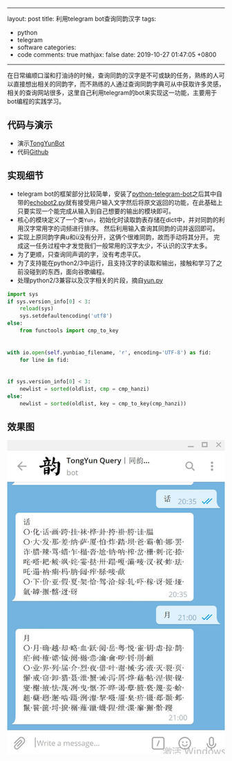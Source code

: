 
---
layout: post
title: 利用telegram bot查询同韵汉字
tags:
- python
- telegram
- software
categories:
- code
comments: true
mathjax: false
date: 2019-10-27 01:47:05 +0800
---
在日常编顺口溜和打油诗的时候，查询同韵的汉字是不可或缺的任务，熟练的人可以直接想出相关的同韵字，而不熟练的人通过查询同韵字典可从中获取许多灵感，相关的查询网站很多，这里自己利用telegram的bot来实现这一功能，主要用于bot编程的实践学习。

## 代码与演示
+ 演示[TongYunBot](https://t.me/TongYunBot)
+ 代码[Github](https://github.com/beenfrog/TongYunBot)

## 实现细节
+ telegram bot的框架部分比较简单，安装了[python-telegram-bot](https://github.com/python-telegram-bot/python-telegram-bot/)之后其中自带的[echobot2.py](https://github.com/python-telegram-bot/python-telegram-bot/blob/master/examples/echobot2.py)就有接受用户输入文字然后将原文返回的功能，在此基础上只要实现一个能完成从输入到自己想要的输出的模块即可。
+ 核心的模块定义了一个类`Yun`，初始化时读取韵表存储在dict中，并对同韵的利用汉字常用字的词频进行排序。 然后利用输入查询其同韵的词并返回即可。
+ 实现上原同韵字典u和ü没有分开，这俩个很难同韵，故而手动将其分开。 完成这一任务过程中才发觉我们一般常用的汉字太少，不认识的汉字太多。
+ 为了更顺，只查询同声调的字，没有考虑平仄。
+ 为了支持能在python2/3中运行，且支持汉字的读取和输出，接触和学习了之前没碰到的东西，面向谷歌编程。
+ 处理python2/3兼容以及汉字相关的片段，摘自[yun.py](https://github.com/beenfrog/TongYunBot/blob/master/yun.py)
```python
import sys
if sys.version_info[0] < 3:
	reload(sys)
	sys.setdefaultencoding('utf8')
else:
	from functools import cmp_to_key


with io.open(self.yunbiao_filename, 'r', encoding='UTF-8') as fid:
	for line in fid:


if sys.version_info[0] < 3:
	newlist = sorted(oldlist, cmp = cmp_hanzi)
else:
	newlist = sorted(oldlist, key = cmp_to_key(cmp_hanzi))
```
## 效果图
![bot demo](/assets/img/bot.jpg )
